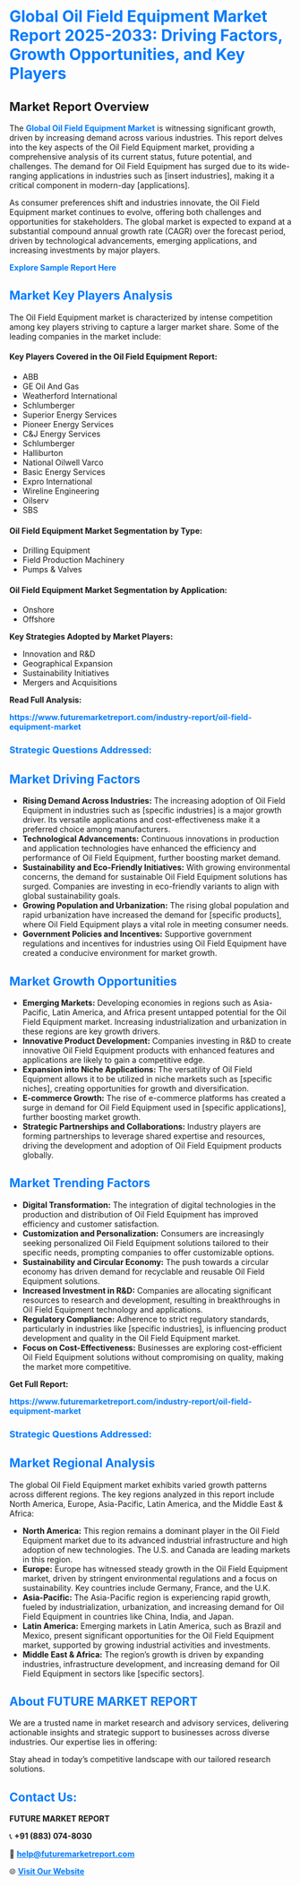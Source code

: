 <h1 style="color: #007BFF;">Global Oil Field Equipment Market Report 2025-2033: Driving Factors, Growth Opportunities, and Key Players</h1>

<section id="overview">
<h2>Market Report Overview</h2>
<p>The <a href="https://www.futuremarketreport.com/industry-report/oil-field-equipment-market" style="color: #007BFF; text-decoration: none;"><strong>Global Oil Field Equipment Market</strong></a> is witnessing significant growth, driven by increasing demand across various industries. This report delves into the key aspects of the Oil Field Equipment market, providing a comprehensive analysis of its current status, future potential, and challenges. The demand for Oil Field Equipment has surged due to its wide-ranging applications in industries such as [insert industries], making it a critical component in modern-day [applications].</p>
<p>As consumer preferences shift and industries innovate, the Oil Field Equipment market continues to evolve, offering both challenges and opportunities for stakeholders. The global market is expected to expand at a substantial compound annual growth rate (CAGR) over the forecast period, driven by technological advancements, emerging applications, and increasing investments by major players.</p>
</section>

<section id="overview">
<p><a href="https://www.futuremarketreport.com/request-sample/reportId=63739" style="color: #007BFF; text-decoration: none;"><strong>Explore Sample Report Here</strong></a></p>
</section>

<section id="key-players">
<h2 style="color: #007BFF;">Market Key Players Analysis</h2>
<p>The Oil Field Equipment market is characterized by intense competition among key players striving to capture a larger market share. Some of the leading companies in the market include:</p>
<h4>Key Players Covered in the Oil Field Equipment Report:</h4>
<ul><li>ABB</li><li>GE Oil And Gas</li><li>Weatherford International</li><li>Schlumberger</li><li>Superior Energy Services</li><li>Pioneer Energy Services</li><li>C&amp;J Energy Services</li><li>Schlumberger</li><li>Halliburton</li><li>National Oilwell Varco</li><li>Basic Energy Services</li><li>Expro International</li><li>Wireline Engineering</li><li>Oilserv</li><li>SBS</li></ul>
<h4>Oil Field Equipment Market Segmentation by Type:</h4>
<ul><li>Drilling Equipment</li><li>Field Production Machinery</li><li>Pumps &amp; Valves</li></ul>

<h4>Oil Field Equipment Market Segmentation by Application:</h4>
<ul><li>Onshore</li><li>Offshore</li></ul>
<p><strong>Key Strategies Adopted by Market Players:</strong></p>
<ul>
<li>Innovation and R&D</li>
<li>Geographical Expansion</li>
<li>Sustainability Initiatives</li>
<li>Mergers and Acquisitions</li>
</ul>
</section>

<section>
<p><strong>Read Full Analysis: </strong></p><a href="https://www.futuremarketreport.com/industry-report/oil-field-equipment-market" style="color: #007BFF; text-decoration: none;"><strong>https://www.futuremarketreport.com/industry-report/oil-field-equipment-market</strong></a>
<h3 style="color: #007BFF;">Strategic Questions Addressed:</h3>
</section>

<section id="driving-factors">
<h2 style="color: #007BFF;">Market Driving Factors</h2>
<ul>
<li><strong>Rising Demand Across Industries:</strong> The increasing adoption of Oil Field Equipment in industries such as [specific industries] is a major growth driver. Its versatile applications and cost-effectiveness make it a preferred choice among manufacturers.</li>
<li><strong>Technological Advancements:</strong> Continuous innovations in production and application technologies have enhanced the efficiency and performance of Oil Field Equipment, further boosting market demand.</li>
<li><strong>Sustainability and Eco-Friendly Initiatives:</strong> With growing environmental concerns, the demand for sustainable Oil Field Equipment solutions has surged. Companies are investing in eco-friendly variants to align with global sustainability goals.</li>
<li><strong>Growing Population and Urbanization:</strong> The rising global population and rapid urbanization have increased the demand for [specific products], where Oil Field Equipment plays a vital role in meeting consumer needs.</li>
<li><strong>Government Policies and Incentives:</strong> Supportive government regulations and incentives for industries using Oil Field Equipment have created a conducive environment for market growth.</li>
</ul>
</section>

<section id="growth-opportunities">
<h2 style="color: #007BFF;">Market Growth Opportunities</h2>
<ul>
<li><strong>Emerging Markets:</strong> Developing economies in regions such as Asia-Pacific, Latin America, and Africa present untapped potential for the Oil Field Equipment market. Increasing industrialization and urbanization in these regions are key growth drivers.</li>
<li><strong>Innovative Product Development:</strong> Companies investing in R&D to create innovative Oil Field Equipment products with enhanced features and applications are likely to gain a competitive edge.</li>
<li><strong>Expansion into Niche Applications:</strong> The versatility of Oil Field Equipment allows it to be utilized in niche markets such as [specific niches], creating opportunities for growth and diversification.</li>
<li><strong>E-commerce Growth:</strong> The rise of e-commerce platforms has created a surge in demand for Oil Field Equipment used in [specific applications], further boosting market growth.</li>
<li><strong>Strategic Partnerships and Collaborations:</strong> Industry players are forming partnerships to leverage shared expertise and resources, driving the development and adoption of Oil Field Equipment products globally.</li>
</ul>
</section>

<section id="trending-factors">
<h2 style="color: #007BFF;">Market Trending Factors</h2>
<ul>
<li><strong>Digital Transformation:</strong> The integration of digital technologies in the production and distribution of Oil Field Equipment has improved efficiency and customer satisfaction.</li>
<li><strong>Customization and Personalization:</strong> Consumers are increasingly seeking personalized Oil Field Equipment solutions tailored to their specific needs, prompting companies to offer customizable options.</li>
<li><strong>Sustainability and Circular Economy:</strong> The push towards a circular economy has driven demand for recyclable and reusable Oil Field Equipment solutions.</li>
<li><strong>Increased Investment in R&D:</strong> Companies are allocating significant resources to research and development, resulting in breakthroughs in Oil Field Equipment technology and applications.</li>
<li><strong>Regulatory Compliance:</strong> Adherence to strict regulatory standards, particularly in industries like [specific industries], is influencing product development and quality in the Oil Field Equipment market.</li>
<li><strong>Focus on Cost-Effectiveness:</strong> Businesses are exploring cost-efficient Oil Field Equipment solutions without compromising on quality, making the market more competitive.</li>
</ul>
</section>

<section>
<p><strong>Get Full Report: </strong></p><a href="https://www.futuremarketreport.com/industry-report/oil-field-equipment-market" style="color: #007BFF; text-decoration: none;"><strong>https://www.futuremarketreport.com/industry-report/oil-field-equipment-market</strong></a>
<h3 style="color: #007BFF;">Strategic Questions Addressed:</h3>
</section>


<section id="regional-analysis">
<h2 style="color: #007BFF;">Market Regional Analysis</h2>
<p>The global Oil Field Equipment market exhibits varied growth patterns across different regions. The key regions analyzed in this report include North America, Europe, Asia-Pacific, Latin America, and the Middle East & Africa:</p>
<ul>
<li><strong>North America:</strong> This region remains a dominant player in the Oil Field Equipment market due to its advanced industrial infrastructure and high adoption of new technologies. The U.S. and Canada are leading markets in this region.</li>
<li><strong>Europe:</strong> Europe has witnessed steady growth in the Oil Field Equipment market, driven by stringent environmental regulations and a focus on sustainability. Key countries include Germany, France, and the U.K.</li>
<li><strong>Asia-Pacific:</strong> The Asia-Pacific region is experiencing rapid growth, fueled by industrialization, urbanization, and increasing demand for Oil Field Equipment in countries like China, India, and Japan.</li>
<li><strong>Latin America:</strong> Emerging markets in Latin America, such as Brazil and Mexico, present significant opportunities for the Oil Field Equipment market, supported by growing industrial activities and investments.</li>
<li><strong>Middle East & Africa:</strong> The region’s growth is driven by expanding industries, infrastructure development, and increasing demand for Oil Field Equipment in sectors like [specific sectors].</li>
</ul>
</section>

<footer>
<h2 style="color: #007BFF;">About FUTURE MARKET REPORT</h2>
<p>We are a trusted name in market research and advisory services, delivering actionable insights and strategic support to businesses across diverse industries. Our expertise lies in offering:</p>

<p>Stay ahead in today’s competitive landscape with our tailored research solutions.</p>

<h2 style="color: #007BFF;">Contact Us:</h2>
<p><strong>FUTURE MARKET REPORT</strong></p>
<p>📞 <strong>+91 (883) 074-8030</strong></p>
<p>📧 <strong><a href="mailto:help@futuremarketreport.com" style="color: #007BFF;">help@futuremarketreport.com</a></strong></p>
<p>🌐 <strong><a href="https://www.futuremarketreport.com/" style="color: #007BFF;">Visit Our Website</a></strong></p>
</footer>
